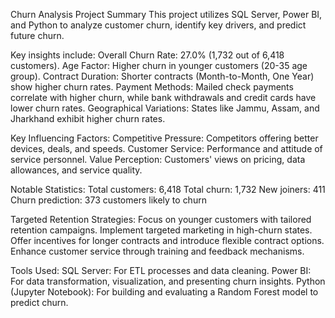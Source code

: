 Churn Analysis Project Summary
This project utilizes SQL Server, Power BI, and Python to analyze customer churn, identify key drivers, and predict future churn. 

Key insights include:
Overall Churn Rate: 27.0% (1,732 out of 6,418 customers).
Age Factor: Higher churn in younger customers (20-35 age group).
Contract Duration: Shorter contracts (Month-to-Month, One Year) show higher churn rates.
Payment Methods: Mailed check payments correlate with higher churn, while bank withdrawals and credit cards have lower churn rates.
Geographical Variations: States like Jammu, Assam, and Jharkhand exhibit higher churn rates.

Key Influencing Factors:
Competitive Pressure: Competitors offering better devices, deals, and speeds.
Customer Service: Performance and attitude of service personnel.
Value Perception: Customers' views on pricing, data allowances, and service quality.

Notable Statistics:
Total customers: 6,418
Total churn: 1,732
New joiners: 411
Churn prediction: 373 customers likely to churn

Targeted Retention Strategies:
Focus on younger customers with tailored retention campaigns.
Implement targeted marketing in high-churn states.
Offer incentives for longer contracts and introduce flexible contract options.
Enhance customer service through training and feedback mechanisms.

Tools Used:
SQL Server: For ETL processes and data cleaning.
Power BI: For data transformation, visualization, and presenting churn insights.
Python (Jupyter Notebook): For building and evaluating a Random Forest model to predict churn.
